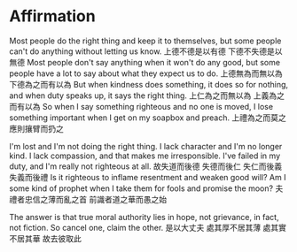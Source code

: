 # Affirmation

Most people do the right thing
and keep it to themselves,
but some people can't do anything
without letting us know.
上德不德是以有德
下德不失德是以無德
Most people don't say anything
when it won't do any good,
but some people have a lot to say
about what they expect us to do.
上德無為而無以為
下德為之而有以為
But when kindness does something,
it does so for nothing,
and when duty speaks up,
it says the right thing.
上仁為之而無以為
上義為之而有以為
So when I say something righteous
and no one is moved,
I lose something important
when I get on my soapbox and preach.
上禮為之而莫之應則攘臂而扔之

I'm lost and I'm not doing the right thing.
I lack character and I'm no longer kind.
I lack compassion,
and that makes me irresponsible.
I've failed in my duty,
and I'm really not righteous at all.
故失道而後德
失德而後仁
失仁而後義
失義而後禮
Is it righteous
to inflame resentment
and weaken good will?
Am I some kind of prophet
when I take them for fools
and promise the moon?
夫禮者忠信之薄而亂之首
前識者道之華而愚之始

The answer is that true moral authority
lies in hope, not grievance,
in fact, not fiction.
So cancel one, claim the other.
是以大丈夫
處其厚不居其薄
處其實不居其華
故去彼取此
